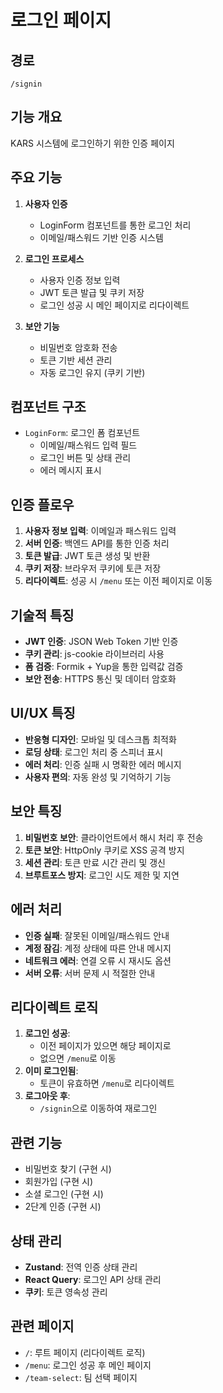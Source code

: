 # 로그인 페이지

## 경로
`/signin`

## 기능 개요
KARS 시스템에 로그인하기 위한 인증 페이지

## 주요 기능
1. **사용자 인증**
   - LoginForm 컴포넌트를 통한 로그인 처리
   - 이메일/패스워드 기반 인증 시스템

2. **로그인 프로세스**
   - 사용자 인증 정보 입력
   - JWT 토큰 발급 및 쿠키 저장
   - 로그인 성공 시 메인 페이지로 리다이렉트

3. **보안 기능**
   - 비밀번호 암호화 전송
   - 토큰 기반 세션 관리
   - 자동 로그인 유지 (쿠키 기반)

## 컴포넌트 구조
- `LoginForm`: 로그인 폼 컴포넌트
  - 이메일/패스워드 입력 필드
  - 로그인 버튼 및 상태 관리
  - 에러 메시지 표시

## 인증 플로우
1. **사용자 정보 입력**: 이메일과 패스워드 입력
2. **서버 인증**: 백엔드 API를 통한 인증 처리
3. **토큰 발급**: JWT 토큰 생성 및 반환
4. **쿠키 저장**: 브라우저 쿠키에 토큰 저장
5. **리다이렉트**: 성공 시 `/menu` 또는 이전 페이지로 이동

## 기술적 특징
- **JWT 인증**: JSON Web Token 기반 인증
- **쿠키 관리**: js-cookie 라이브러리 사용
- **폼 검증**: Formik + Yup을 통한 입력값 검증
- **보안 전송**: HTTPS 통신 및 데이터 암호화

## UI/UX 특징
- **반응형 디자인**: 모바일 및 데스크톱 최적화
- **로딩 상태**: 로그인 처리 중 스피너 표시
- **에러 처리**: 인증 실패 시 명확한 에러 메시지
- **사용자 편의**: 자동 완성 및 기억하기 기능

## 보안 특징
1. **비밀번호 보안**: 클라이언트에서 해시 처리 후 전송
2. **토큰 보안**: HttpOnly 쿠키로 XSS 공격 방지
3. **세션 관리**: 토큰 만료 시간 관리 및 갱신
4. **브루트포스 방지**: 로그인 시도 제한 및 지연

## 에러 처리
- **인증 실패**: 잘못된 이메일/패스워드 안내
- **계정 잠김**: 계정 상태에 따른 안내 메시지
- **네트워크 에러**: 연결 오류 시 재시도 옵션
- **서버 오류**: 서버 문제 시 적절한 안내

## 리다이렉트 로직
1. **로그인 성공**:
   - 이전 페이지가 있으면 해당 페이지로
   - 없으면 `/menu`로 이동
2. **이미 로그인됨**:
   - 토큰이 유효하면 `/menu`로 리다이렉트
3. **로그아웃 후**:
   - `/signin`으로 이동하여 재로그인

## 관련 기능
- 비밀번호 찾기 (구현 시)
- 회원가입 (구현 시)
- 소셜 로그인 (구현 시)
- 2단계 인증 (구현 시)

## 상태 관리
- **Zustand**: 전역 인증 상태 관리
- **React Query**: 로그인 API 상태 관리
- **쿠키**: 토큰 영속성 관리

## 관련 페이지
- `/`: 루트 페이지 (리다이렉트 로직)
- `/menu`: 로그인 성공 후 메인 페이지
- `/team-select`: 팀 선택 페이지